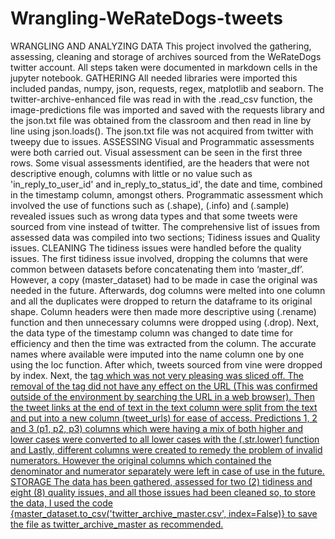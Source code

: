 # Wrangling-WeRateDogs-tweets
WRANGLING AND ANALYZING DATA
This project involved the gathering, assessing, cleaning and storage of archives sourced from the WeRateDogs twitter account. All steps taken were documented in markdown cells in the jupyter notebook.
GATHERING
All needed libraries were imported this included pandas, numpy, json, requests, regex, matplotlib and seaborn. The twitter-archive-enhanced file was read in with the .read_csv function, the image-predictions file was imported and saved with the requests library and the json.txt file was obtained from the classroom and then read in line by line using json.loads(). The json.txt file was not acquired from twitter with tweepy due to issues.
ASSESSING
Visual and Programmatic assessments were both carried out. Visual assessment can be seen in the first three rows. Some visual assessments identified, are the headers that were not descriptive enough, columns with little or no value such as 'in_reply_to_user_id' and in_reply_to_status_id', the date and time, combined in the timestamp column, amongst others. Programmatic assessment which involved the use of functions such as (.shape), (.info) and (.sample) revealed issues such as wrong data types and that some tweets were sourced from vine instead of twitter. The comprehensive list of issues from assessed data was compiled into two sections; Tidiness issues and Quality issues.
CLEANING
The tidiness issues were handled before the quality issues. The first tidiness issue involved, dropping the columns that were common between datasets before concatenating them into ‘master_df’. However, a copy (master_dataset) had to be made in case the original was needed in the future. Afterwards, dog columns were melted into one column and all the duplicates were dropped to return the dataframe to its original shape. Column headers were then made more descriptive using (.rename) function and then unnecessary columns were dropped using (.drop). Next, the data type of the timestamp column was changed to date time for efficiency and then the time was extracted from the column.
The accurate names where available were imputed into the name column one by one using the loc function. After which, tweets sourced from vine were dropped by index. Next, the <a href> tag which was not very pleasing was sliced off. The removal of the tag did not have any effect on the URL (This was confirmed outside of the environment by searching the URL in a web browser). Then the tweet links at the end of text in the text column were split from the text and put into a new column (tweet_urls) for ease of access. Predictions 1, 2 and 3 (p1, p2, p3) columns which were having a mix of both higher and lower cases were converted to all lower cases with the (.str.lower) function and Lastly, different columns were created to remedy the problem of invalid numerators. However the original columns which contained the denominator and numerator separately were left in case of use in the future.
STORAGE
The data has been gathered, assessed for two (2) tidiness and eight (8) quality issues, and all those issues had been cleaned so, to store the data, I used the code {master_dataset.to_csv('twitter_archive_master.csv', index=False)} to save the file as twitter_archive_master as recommended.
